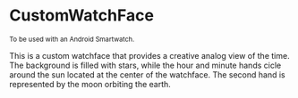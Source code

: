 # CustomWatchFace
<small>To be used with an Android Smartwatch.</small>
<p>This is a custom watchface that provides a creative analog view of the time. The background is filled with stars, while the hour and minute hands cicle around the sun located at the center of the watchface. The second hand is represented by the moon orbiting the earth.</p>
